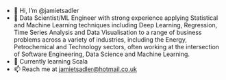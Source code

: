 - 👋 Hi, I’m @jamietsadler
- 👀 Data Scientist/ML Engineer with strong experience applying Statistical and Machine Learning techniques including Deep Learning, Regression, Time Series Analysis and Data Visualisation to a range of business problems across a variety of industries, including the Energy, Petrochemical and Technology sectors, often working at the intersection of Software Engineering, Data Science and Machine Learning.
- 🌱 Currently learning Scala 
- 📫 Reach me at jamietsadler@hotmail.co.uk
